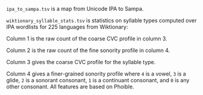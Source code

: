 `ipa_to_sampa.tsv` is a map from Unicode IPA to Sampa.

`wiktionary_syllable_stats.tsv` is statistics on syllable types computed over
IPA wordlists for 225 languages from Wiktionary:

Column 1 is the raw count of the coarse CVC profile in column 3.

Column 2 is the raw count of the fine sonority profile in column 4.

Column 3 gives the coarse CVC profile for the syllable type.

Column 4 gives a finer-grained sonority profile where `4` is a vowel, `3` is a
glide, `2` is a sonorant consonant, `1` is a continuant consonant, and `0` is
any other consonant. All features are based on Phoible.
